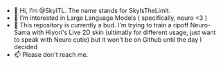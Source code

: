 - 👋 Hi, I’m @SkyITL. The name stands for SkyIsTheLimit.
- 👀 I’m interested in Large Language Models ( specifically, neuro <3 )
- 🌱 This repository is currently a bud. I'm trying to train a ripoff Neuro-Sama with Hiyori's Live 2D skin (ultimatly for different usage, just want to speak with Neuro cutie) but it won't be on Github until the day I decided
- 📫 Please don't reach me.

